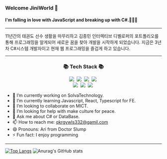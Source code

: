 ### Welcome JiniWorld 👋

#### I'm falling in love with JavaScript and breaking up with C#.🐑🐑🐑
--------------------------------------------------------------------------
<!--
**hyojin-park24/hyojin-park24** is a ✨ _special_ ✨ repository because its `README.md` (this file) appears on your GitHub profile.
Here are some ideas to get you started:
-->  

11년간의 태권도 선수 생활을 마무리하고 김종민 인터렉티브 디벨로퍼의 포트폴리오를 통해 프로그래밍을 알게되어 새로운 꿈을 찾아 개발을 시작하게 되었습니다. 
지금은 3년차 C#시스템 개발자이고 현재 웹 프로그래밍을 즐겁게 하고 있습니다. 

-------------------------------------------------------------------------
<h3 align="center">📚 Tech Stack 📚</h3>
<p align="center">
  <img src="https://img.shields.io/badge/Csharp-00599C?style=flat-square&logo=csharp&logoColor=white"/></a>&nbsp 
  <img src="https://img.shields.io/badge/Javascript-ffb13b?style=flat-square&logo=javascript&logoColor=white"/></a>&nbsp
  <img src="https://img.shields.io/badge/React-007396?style=flat-square&logo=react&logoColor=white"/></a>&nbsp
  <img src="https://img.shields.io/badge/Python-3766AB?style=flat-square&logo=Python&logoColor=white"/></a>&nbsp    
  <br>
  <img src="https://img.shields.io/badge/MSSQL-E6B91E?style=flat-square&logo=microsoftsqlserver&logoColor=white"/></a>&nbsp 
  <img src="https://img.shields.io/badge/GitLab-092E20?style=flat-square&logo=gitlab&logoColor=white"/></a>&nbsp 
  <img src="https://img.shields.io/badge/Jira-339933?style=flat-square&logo=jira&logoColor=white"/></a>&nbsp 
</p>

- 🔭 I’m currently working on SolvaTechnology.
- 🌱 I’m currently learning Javascript, React, Typescript for FE.
- 👯 I’m looking to collaborate on MICT.
- 🤔 I’m looking for help with make culture for peace.
- 💬 Ask me about C# or DataBase.
- 📫 How to reach me: qkrgywls332@gamil.com
- 😄 Pronouns: Ari from Doctor Slump
- ⚡ Fun fact: I enjoy programming

-------------------------------------------------------------------------
[![Top Langs](https://github-readme-stats.vercel.app/api/top-langs/?username=hyojin-park24&layout=compact)](https://github.com/hyojin-park24/github-readme-stats)
![Anurag's GitHub stats](https://github-readme-stats.vercel.app/api?username=hyojin-park24&show_icons=true&theme=radical)

